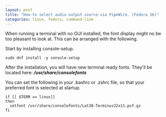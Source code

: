 ```yaml
---
layout: post
title: "How-to select audio output source via PipeWire. (Fedora 36)"
categories: linux, fedora, command-line
---
```


When running a terminal with no GUI installed, the font display might no be too pleasant to look at. This can be arranged with the following.

Start by installing console-setup.

```shell
sudo dnf install -y console-setup
```

After the installation, you will have new terminal ready fonts. 
They'll be located here: ***/usr/share/consolefonts***

You can set the following in your .bashrc or .zshrc file, so that your preferred font is selected at startup. 

```shell
if [[ $TERM == linux]]
then
  setfont /usr/share/consolefonts/Lat38-Terminus22x11.psf.gz
fi
```

